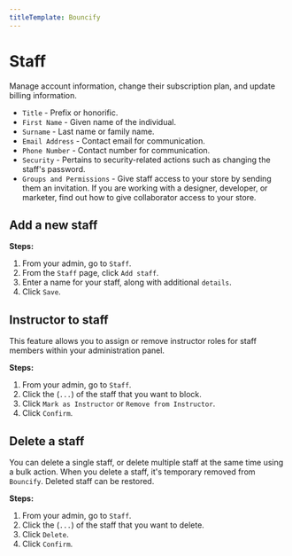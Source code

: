 ```yaml
---
titleTemplate: Bouncify
---
```


#   Staff
Manage account information, change their subscription plan, and update billing information.

-   `Title` - Prefix or honorific.
-   `First Name` -    Given name of the individual.
-   `Surname` -   Last name or family name.
-   `Email Address` - Contact email for communication.
-   `Phone Number` -  Contact number for communication.
-   `Security` - Pertains to security-related actions such as changing the staff's password.
-   `Groups and Permissions` - Give staff access to your store by sending them an invitation. If you are working with a designer, developer, or marketer, find out how to give collaborator access to your store.
  
## Add a new staff

**Steps:**

1.  From your admin, go to `Staff`.
2.  From the `Staff` page, click `Add staff`.
3.  Enter a name for your staff, along with additional `details`.
4.  Click `Save`.

##  Instructor to staff
This feature allows you to assign or remove instructor roles for staff members within your administration panel.

**Steps:**

1.  From your admin, go to `Staff`.
2.  Click the (`...`) of the staff that you want to block.
3.  Click `Mark as Instructor` or `Remove from Instructor`.
4.  Click `Confirm`.

##  Delete a staff
You can delete a single staff, or delete multiple staff at the same time using a bulk action. When you delete a staff, it's temporary removed from `Bouncify`. Deleted staff can be restored.

**Steps:**

1.  From your admin, go to `Staff`.
2.  Click the (`...`) of the staff that you want to delete.
3.  Click `Delete`.
4.  Click `Confirm`.